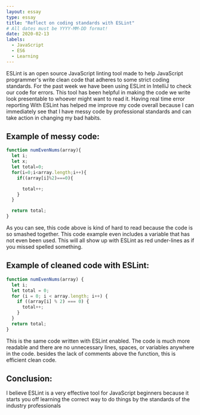 ```yaml
---
layout: essay
type: essay
title: "Reflect on coding standards with ESLint"
# All dates must be YYYY-MM-DD format!
date: 2020-02-13
labels:
  - JavaScript
  - ES6
  - Learning
---
```

  ESLint is an open source JavaScript linting tool made to help JavaScript programmer's write clean code that adheres to some strict coding standards. For the past week we have been using ESLint in IntelliJ to check our code for errors. This tool has been helpful in making the code we write look presentable to whoever might want to read it. Having real time error reporting With ESLint has helped me improve my code overall because I can immediately see that I have messy code by professional standards and can take action in changing my bad habits.


Example of messy code:
---
```js
function numEvenNums(array){
  let i;
  let x;
  let total=0;
  for(i=0;i<array.length;i++){
    if((array[i]%2)===0){

      total++;
    }
  }

  return total;
}
```
As you can see, this code above is kind of hard to read because the code is so smashed together. This code example even includes a variable that has not even been used. This will all show up with ESLint as red under-lines as if you missed spelled something.

Example of cleaned code with ESLint:
---
```js
function numEvenNums(array) {
  let i;
  let total = 0;
  for (i = 0; i < array.length; i++) {
    if ((array[i] % 2) === 0) {
      total++;
    }
  }
  return total;
}
```
This is the same code written with ESLint enabled. The code is much more readable and there are no unnecessary lines, spaces, or variables anywhere in the code. besides the lack of comments above the function, this is efficient clean code.

Conclusion:
---
I believe ESLint is a very effective tool for JavaScript beginners because it starts you off learning the correct way to do things by the standards of the industry professionals
